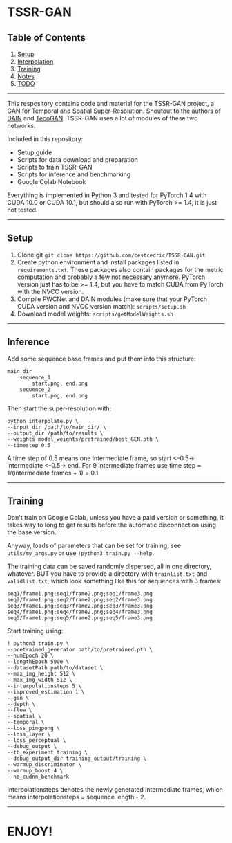 # TSSR-GAN

## Table of Contents

1. [Setup](#Setup)
1. [Interpolation](#Interpolation)
1. [Training](#Training)
1. [Notes](#Notes)
1. [TODO](#TODO)

----

This respository contains code and material for the TSSR-GAN project, a GAN for Temporal and Spatial Super-Resolution.
Shoutout to the authors of [DAIN](https://github.com/baowenbo/DAIN) and [TecoGAN](https://github.com/thunil/TecoGAN).
TSSR-GAN uses a lot of modules of these two networks.

Included in this repository:

- Setup guide
- Scripts for data download and preparation
- Scripts to train TSSR-GAN
- Scripts for inference and benchmarking
- Google Colab Notebook

Everything is implemented in Python 3 and tested for PyTorch 1.4 with CUDA 10.0 or CUDA 10.1, but should also run with PyTorch >= 1.4, it is just not tested.

---
## Setup
1. Clone git `git clone https://github.com/cestcedric/TSSR-GAN.git`
2. Create python environment and install packages listed in `requirements.txt`. These packages also contain packages for the metric computation and probably a few not necessary anymore. PyTorch version just has to be >= 1.4, but you have to match CUDA from PyTorch with the NVCC version.
3. Compile PWCNet and DAIN modules (make sure that your PyTorch CUDA version and NVCC version match): `scripts/setup.sh`
4. Download model weights: `scripts/getModelWeights.sh`

---
## Inference

Add some sequence base frames and put them into this structure:
```
main_dir
    sequence_1
        start.png, end.png
    sequence_2
        start.png, end.png
```

Then start the super-resolution with:
```
python interpolate.py \
--input_dir /path/to/main_dir/ \
--output_dir /path/to/results \
--weights model_weights/pretrained/best_GEN.pth \
--timestep 0.5
```

A time step of 0.5 means one intermediate frame, so start <-0.5-> intermediate <-0.5-> end. For 9 intermediate frames use time step = 1/(intermediate frames + 1) = 0.1.

---


## Training

Don't train on Google Colab, unless you have a paid version or something, it takes way to long to get results before the automatic disconnection using the base version.

Anyway, loads of parameters that can be set for training, see `utils/my_args.py` or use `!python3 train.py --help`.

The training data can be saved randomly dispersed, all in one directory, whatever. BUT you have to provide a directory with `trainlist.txt` and `validlist.txt`, which look something like this for sequences with 3 frames:
```
seq1/frame1.png;seq1/frame2.png;seq1/frame3.png
seq2/frame1.png;seq2/frame2.png;seq2/frame3.png
seq3/frame1.png;seq3/frame2.png;seq3/frame3.png
seq4/frame1.png;seq4/frame2.png;seq4/frame3.png
seq5/frame1.png;seq5/frame2.png;seq5/frame3.png
```

Start training using:
```
! python3 train.py \
--pretrained_generator path/to/pretrained.pth \
--numEpoch 20 \
--lengthEpoch 5000 \
--datasetPath path/to/dataset \
--max_img_height 512 \
--max_img_width 512 \
--interpolationsteps 5 \
--improved_estimation 1 \
--gan \
--depth \
--flow \
--spatial \
--temporal \
--loss_pingpong \
--loss_layer \
--loss_perceptual \
--debug_output \
--tb_experiment training \
--debug_output_dir training_output/training \
--warmup_discriminator \
--warmup_boost 4 \
--no_cudnn_benchmark
```

Interpolationsteps denotes the newly generated intermediate frames, which means interpolationsteps = sequence length - 2.

---

# ENJOY!